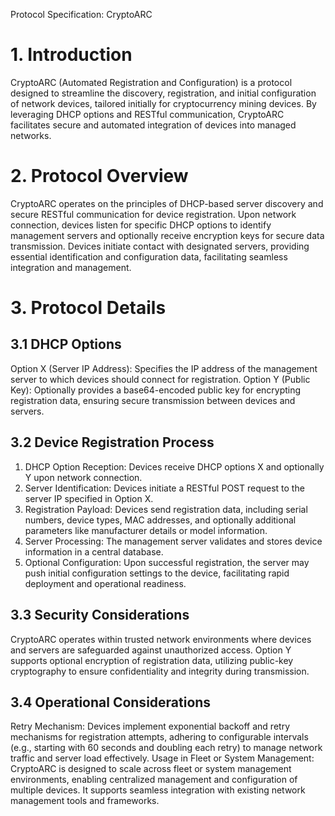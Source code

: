 Protocol Specification: CryptoARC

# 1. Introduction

CryptoARC (Automated Registration and Configuration) is a protocol designed to streamline the discovery, registration, and initial configuration of network devices, tailored initially for cryptocurrency mining devices. By leveraging DHCP options and RESTful communication, CryptoARC facilitates secure and automated integration of devices into managed networks.
# 2. Protocol Overview

CryptoARC operates on the principles of DHCP-based server discovery and secure RESTful communication for device registration. Upon network connection, devices listen for specific DHCP options to identify management servers and optionally receive encryption keys for secure data transmission. Devices initiate contact with designated servers, providing essential identification and configuration data, facilitating seamless integration and management.

# 3. Protocol Details

## 3.1 DHCP Options

Option X (Server IP Address): Specifies the IP address of the management server to which devices should connect for registration.
Option Y (Public Key): Optionally provides a base64-encoded public key for encrypting registration data, ensuring secure transmission between devices and servers.

## 3.2 Device Registration Process

1. DHCP Option Reception: Devices receive DHCP options X and optionally Y upon network connection.
2. Server Identification: Devices initiate a RESTful POST request to the server IP specified in Option X.
3. Registration Payload: Devices send registration data, including serial numbers, device types, MAC addresses, and optionally additional parameters like manufacturer details or model information.
4. Server Processing: The management server validates and stores device information in a central database.
5. Optional Configuration: Upon successful registration, the server may push initial configuration settings to the device, facilitating rapid deployment and operational readiness.

## 3.3 Security Considerations

CryptoARC operates within trusted network environments where devices and servers are safeguarded against unauthorized access.
Option Y supports optional encryption of registration data, utilizing public-key cryptography to ensure confidentiality and integrity during transmission.

## 3.4 Operational Considerations

Retry Mechanism: Devices implement exponential backoff and retry mechanisms for registration attempts, adhering to configurable intervals (e.g., starting with 60 seconds and doubling each retry) to manage network traffic and server load effectively.
Usage in Fleet or System Management: CryptoARC is designed to scale across fleet or system management environments, enabling centralized management and configuration of multiple devices. It supports seamless integration with existing network management tools and frameworks.


